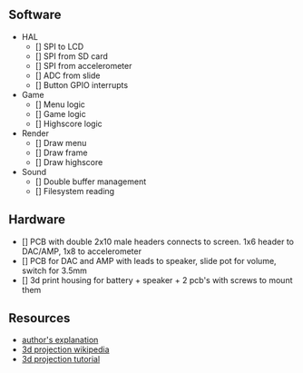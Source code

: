## Software

- HAL
    - [] SPI to LCD
    - [] SPI from SD card
    - [] SPI from accelerometer
    - [] ADC from slide
    - [] Button GPIO interrupts
- Game
    - [] Menu logic
    - [] Game logic
    - [] Highscore logic
- Render
    - [] Draw menu
    - [] Draw frame
    - [] Draw highscore
- Sound
    - [] Double buffer management
    - [] Filesystem reading

## Hardware

- [] PCB with double 2x10 male headers connects to screen. 1x6 header to DAC/AMP, 1x8 to accelerometer
- [] PCB for DAC and AMP with leads to speaker, slide pot for volume, switch for 3.5mm
- [] 3d print housing for battery + speaker + 2 pcb's with screws to mount them

## Resources

- [author's explanation](https://web.archive.org/web/20060615142050/http://www.flecko.net:80/cubefield.html)
- [3d projection wikipedia](https://en.wikipedia.org/wiki/3D_projection)
- [3d projection tutorial](https://www.scratchapixel.com/lessons/3d-basic-rendering/computing-pixel-coordinates-of-3d-point/mathematics-computing-2d-coordinates-of-3d-points)

